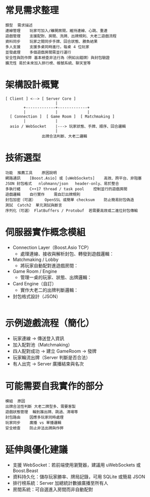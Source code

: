 # 常見需求整理

~~~
類型	需求描述
連線管理	玩家可加入/離開房間，維持連線、心跳、重連
遊戲管理	支援配對、房間、洗牌、出牌規則、大老二遊戲流程
資料同步	玩家之間同步手牌、回合狀態、勝負結果
多人支援	支援多桌同時進行，每桌 4 位玩家
並發處理	多個遊戲房間需並行運行
安全性與防作弊	基本檢查非法行為（例如出錯牌）與封包驗證
擴充性	易於未來加入排行榜、帳號系統、聊天室等
~~~

# 架構設計概覽

~~~
[ Client ] <--> [ Server Core ]
                      |
        +-------------+-------------+
        |             |             |
  [ Connection ]  [ Game Room ]  [ Matchmaking ]
        |             |
  asio / WebSocket    |---> 玩家狀態、手牌、順序、回合邏輯
                      |
                出牌合法判斷、大老二邏輯
~~~

# 技術選型

~~~
功能	推薦工具	原因說明
網路通訊	[Boost.Asio] 或 [uWebSockets]	高效、跨平台、非阻塞
JSON 封包格式	nlohmann/json	header-only、易於整合
多執行緒	C++17 thread / task pool	控制並行的遊戲房間
遊戲邏輯	自行實作	需自訂出牌規則
封包加密（可選）	OpenSSL 或簡單 checksum	防止簡易封包偽造
測試	Catch2	單元測試與斷言
序列化（可選）	FlatBuffers / Protobuf	若需要高效或二進位封包傳輸
~~~

# 伺服器實作概念模組

- Connection Layer（Boost.Asio TCP）
  - 處理連線、接收與解析封包、轉發到遊戲邏輯：
- Matchmaking / Lobby
  - 將玩家自動配對進遊戲房間：
- Game Room / Engine
  - 管理一桌的玩家、狀態、出牌邏輯：
- Card Engine（自訂）
  - 實作大老二的出牌判斷邏輯：
- 封包格式設計（JSON）
~~~

~~~

# 示例遊戲流程（簡化）

- 玩家連線 → 傳送登入資訊
- 加入配對池（Matchmaking）
- 四人配對成功 → 建立 GameRoom → 發牌
- 玩家輪流出牌（Server 判斷是否合法）
- 有人出完 → Server 廣播結束與名次

# 可能需要自我實作的部分

~~~
模組	原因
出牌合法性判斷	大老二牌型多、需要客製
遊戲狀態管理	輪到誰出牌、跳過、清場等
封包路由	因應多玩家同時處理
玩家同步	廣播 vs 單播邏輯
安全檢查	防止非法出牌與作弊
~~~

# 延伸與優化建議

- 支援 WebSocket：若前端使用瀏覽器，建議用 uWebSockets 或 Boost.Beast
- 資料持久化：儲存玩家勝率、牌局記錄，可用 SQLite 或簡易 JSON
- 排行榜系統：Server 加總統計數據廣播至所有人
- 房間系統：可自選進入房間而非自動配對

